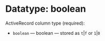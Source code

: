 # Datatype: boolean

ActiveRecord column type (required):

- `boolean` — boolean — stored as `t`|`f` or `1`|`0`
